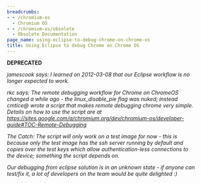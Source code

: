 ```yaml
---
breadcrumbs:
- - /chromium-os
  - Chromium OS
- - /chromium-os/obsolete
  - Obsolete Documentation
page_name: using-eclipse-to-debug-chrome-on-chrome-os
title: Using Eclipse to debug Chrome on Chrome OS
---
```


**DEPRECATED**

*jamescook says: I learned on 2012-03-08 that our Eclipse workflow is no longer
expected to work.*

*rkc says: The remote debugging workflow for Chrome on ChromeOS changed a while
ago - the linux_disable_pie flag was nuked; instead cmtice@ wrote a script that
makes remote debugging chrome very simple. Details on how to use the script are
at
<https://sites.google.com/a/chromium.org/dev/chromium-os/developer-guide#TOC-Remote-Debugging>*

*The Catch: The script will only work on a test image for now - this is because
only the test image has the ssh server running by default and copies over the
test keys which allow authentication-less connections to the device; something
the script depends on.*

*Our debugging from eclipse solution is in an unknown state - if anyone can
test/fix it, a lot of developers on the team would be quite delighted :)*